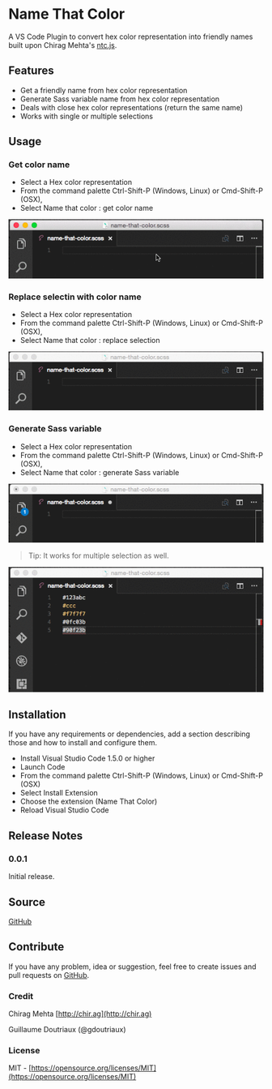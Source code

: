 # Name That Color
A VS Code Plugin to convert hex color representation into friendly names built upon Chirag Mehta's [ntc.js](http://chir.ag/projects/ntc/).


## Features
* Get a friendly name from hex color representation
* Generate Sass variable name from hex color representation
* Deals with close hex color representations (return the same name)
* Works with single or multiple selections


## Usage

### Get color name
* Select a Hex color representation
* From the command palette Ctrl-Shift-P (Windows, Linux) or Cmd-Shift-P (OSX),
* Select Name that color : get color name

![feature get color name](https://github.com/guillaumedoutriaux/name-that-color/raw/master/images/feature-get.gif)

### Replace selectin with color name
* Select a Hex color representation
* From the command palette Ctrl-Shift-P (Windows, Linux) or Cmd-Shift-P (OSX),
* Select Name that color : replace selection

![feature replace hex code with friendly name](https://github.com/guillaumedoutriaux/name-that-color/raw/master/images/feature-replace.gif)

### Generate Sass variable
* Select a Hex color representation
* From the command palette Ctrl-Shift-P (Windows, Linux) or Cmd-Shift-P (OSX),
* Select Name that color : generate Sass variable

![feature generate sass variable](https://github.com/guillaumedoutriaux/name-that-color/raw/master/images/feature-sassvar.gif)

> Tip: It works for multiple selection as well.

![feature multiple selection](https://github.com/guillaumedoutriaux/name-that-color/raw/master/images/feature-multiple.gif)


## Installation
If you have any requirements or dependencies, add a section describing those and how to install and configure them.
* Install Visual Studio Code 1.5.0 or higher
* Launch Code
* From the command palette Ctrl-Shift-P (Windows, Linux) or Cmd-Shift-P (OSX)
* Select Install Extension
* Choose the extension (Name That Color)
* Reload Visual Studio Code


## Release Notes
### 0.0.1
Initial release.


## Source
[GitHub](https://github.com/guillaumedoutriaux/name-that-color)


## Contribute
If you have any problem, idea or suggestion, feel free to create issues and pull requests on [GitHub](https://github.com/guillaumedoutriaux/name-that-color).

### Credit
Chirag Mehta [http://chir.ag](http://chir.ag)

Guillaume Doutriaux (@gdoutriaux)


### License
MIT - [https://opensource.org/licenses/MIT](https://opensource.org/licenses/MIT)

